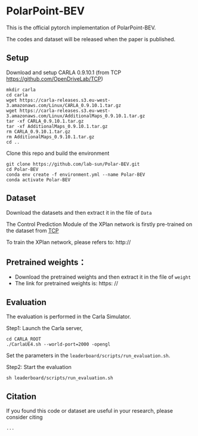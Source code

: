 # PolarPoint-BEV
This is the official pytorch implementation of PolarPoint-BEV.

The codes and dataset will be released when the paper is published.

## Setup
Download and setup CARLA 0.9.10.1 (from TCP https://github.com/OpenDriveLab/TCP)
```
mkdir carla
cd carla
wget https://carla-releases.s3.eu-west-3.amazonaws.com/Linux/CARLA_0.9.10.1.tar.gz
wget https://carla-releases.s3.eu-west-3.amazonaws.com/Linux/AdditionalMaps_0.9.10.1.tar.gz
tar -xf CARLA_0.9.10.1.tar.gz
tar -xf AdditionalMaps_0.9.10.1.tar.gz
rm CARLA_0.9.10.1.tar.gz
rm AdditionalMaps_0.9.10.1.tar.gz
cd ..
```

Clone this repo and build the environment

```
git clone https://github.com/lab-sun/Polar-BEV.git
cd Polar-BEV
conda env create -f environment.yml --name Polar-BEV
conda activate Polar-BEV
```


## Dataset
Download the datasets and then extract it in the file of `Data`

The Control Prediction Module of the XPlan network is firstly pre-trained on the dataset from [TCP](https://github.com/OpenDriveLab/TCP)

To train the XPlan network, please refers to: http://

## Pretrained weights：
* Download the pretrained weights and then extract it in the file of `weight`
* The link for pretrained weights is: https: //

## Evaluation
The evaluation is performed in the Carla Simulator.

Step1: Launch the Carla server,
```
cd CARLA_ROOT
./CarlaUE4.sh --world-port=2000 -opengl
```
Set the parameters in the ``leaderboard/scripts/run_evaluation.sh``.

Step2: Start the evaluation

```
sh leaderboard/scripts/run_evaluation.sh
```



## Citation
If you found this code or dataset are useful in your research, please consider citing
```
...
```
